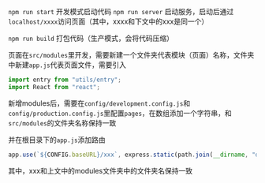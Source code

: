```npm run start``` 开发模式启动代码
```npm run server``` 启动服务，启动后通过 ```localhost/xxxx```访问页面（其中，xxxx和下文中的xxx是同一个）

```npm run build``` 打包代码（生产模式，会将代码压缩）


页面在`src/modules`里开发，需要新建一个文件夹代表模块（页面）名称，文件夹中新建`app.js`代表页面文件，需要引入

```javascript
import entry from "utils/entry";
import React from "react";
```

新增modules后，需要在`config/development.config.js`和`config/production.config.js`里配置`pages`，在数组添加一个字符串，和`src/modules`的文件夹名称保持一致

并在根目录下的`app.js`添加路由
```javascript
app.use(`${CONFIG.baseURL}/xxx`, express.static(path.join(__dirname, "dist/templates", "xxx.html")));
```
其中，xxx和上文中的modules文件夹中的文件夹名保持一致

